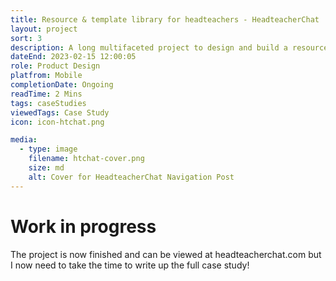 ```yaml
---
title: Resource & template library for headteachers - HeadteacherChat
layout: project
sort: 3
description: A long multifaceted project to design and build a resource library for senior leaders.
dateEnd: 2023-02-15 12:00:05
role: Product Design
platfrom: Mobile
completionDate: Ongoing
readTime: 2 Mins
tags: caseStudies
viewedTags: Case Study
icon: icon-htchat.png

media:
  - type: image
    filename: htchat-cover.png
    size: md
    alt: Cover for HeadteacherChat Navigation Post
---
```


# Work in progress
The project is now finished and can be viewed at headteacherchat.com but I now need to take the time to write up the full case study!